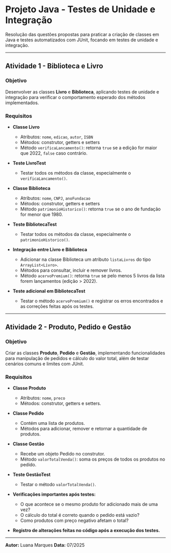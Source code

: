 # Projeto Java - Testes de Unidade e Integração

Resolução das questões propostas para praticar a criação de classes em Java e testes automatizados com JUnit, focando em testes de unidade e integração.

---

## Atividade 1 - Biblioteca e Livro

### Objetivo
Desenvolver as classes **Livro** e **Biblioteca**, aplicando testes de unidade e integração para verificar o comportamento esperado dos métodos implementados.

### Requisitos

- **Classe Livro**
  - Atributos: `nome`, `edicao`, `autor`, `ISBN`
  - Métodos: construtor, getters e setters
  - Método `verificaLancamento()`: retorna `true` se a edição for maior que 2022, `false` caso contrário.

- **Teste LivroTest**
  - Testar todos os métodos da classe, especialmente o `verificaLancamento()`.

- **Classe Biblioteca**
  - Atributos: `nome`, `CNPJ`, `anoFundacao`
  - Métodos: construtor, getters e setters
  - Método `patrimonioHistorico()`: retorna `true` se o ano de fundação for menor que 1980.

- **Teste BibliotecaTest**
  - Testar todos os métodos da classe, especialmente o `patrimonioHistorico()`.

- **Integração entre Livro e Biblioteca**
  - Adicionar na classe Biblioteca um atributo `listaLivros` do tipo `ArrayList<Livro>`.
  - Métodos para consultar, incluir e remover livros.
  - Método `acervoPremium()`: retorna `true` se pelo menos 5 livros da lista forem lançamentos (edição > 2022).

- **Teste adicional em BibliotecaTest**
  - Testar o método `acervoPremium()` e registrar os erros encontrados e as correções feitas após os testes.

---

## Atividade 2 - Produto, Pedido e Gestão

### Objetivo
Criar as classes **Produto**, **Pedido** e **Gestão**, implementando funcionalidades para manipulação de pedidos e cálculo do valor total, além de testar cenários comuns e limites com JUnit.

### Requisitos

- **Classe Produto**
  - Atributos: `nome`, `preco`
  - Métodos: construtor, getters e setters.

- **Classe Pedido**
  - Contém uma lista de produtos.
  - Métodos para adicionar, remover e retornar a quantidade de produtos.

- **Classe Gestão**
  - Recebe um objeto Pedido no construtor.
  - Método `valorTotalVenda()`: soma os preços de todos os produtos no pedido.

- **Teste GestãoTest**
  - Testar o método `valorTotalVenda()`.

- **Verificações importantes após testes:**
  - O que acontece se o mesmo produto for adicionado mais de uma vez?
  - O cálculo do total é correto quando o pedido está vazio?
  - Como produtos com preço negativo afetam o total?

- **Registro de alterações feitas no código após a execução dos testes.**

---

**Autor:** Luana Marques
**Data:** 07/2025

